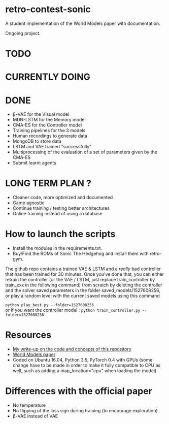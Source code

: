# retro-contest-sonic

A student implementation of the World Models paper with documentation.

Ongoing project.


# TODO


# CURRENTLY DOING


# DONE

* β-VAE for the Visual model
* MDN-LSTM for the Memory model
* CMA-ES for the Controller model
* Training pipelines for the 3 models
* Human recordings to generate data
* MongoDB to store data
* LSTM and VAE trained "successfully"
* Multiprocessing of the evaluation of a set of parameters given by the CMA-ES
* Submit learnt agents


# LONG TERM PLAN ?

* Cleaner code, more optimized and documented
* Game agnostic
* Continue training / testing better architectures
* Online training instead of using a database

# How to launch the scripts

- Install the modules in the requirements.txt.    
- Buy/Find the ROMs of Sonic The Hedgehog and install them with retro-gym.

The github repo contains a trained VAE & LSTM and a *really* bad controller that has been trained for 30 minutes.
Once you've done that, you can either retrain the controller (or the VAE / LSTM, just replace train_controller by train_xxx in the following command) from scratch by deleting the controller and the solver saved parameters in the folder saved_models/1527608256, or play a random level with the current saved models using this command   
   
`python play_best.py --folder=1527608256`   
or if you want the controller model :
`python train_controller.py --folder=1527608256`


# Resources

* [My write-up on the code and concepts of this repository](https://dylandjian.github.io/world-models/)
* [World Models paper](https://arxiv.org/pdf/1803.10122.pdf)
* Coded on Ubuntu 16.04, Python 3.5, PyTorch 0.4 with GPUs (some change have to be made in order to make it fully compatible to CPU as well, such as adding a map_location="cpu" when loading the model)


# Differences with the official paper

* No temperature
* No flipping of the loss sign during training (to encourage exploration)
* β-VAE instead of VAE
